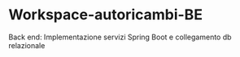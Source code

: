 # Workspace-autoricambi-BE
Back end: Implementazione servizi Spring Boot e collegamento db relazionale 
